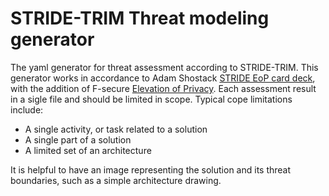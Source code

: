 # STRIDE-TRIM Threat modeling generator

The yaml generator for threat assessment according to STRIDE-TRIM. This generator works in accordance to Adam Shostack [STRIDE EoP card deck](https://github.com/adamshostack/eop), with the addition of F-secure [Elevation of Privacy](https://github.com/F-Secure/elevation-of-privacy). Each assessment result in a sigle file and should be limited in scope. Typical cope limitations include:
* A single activity, or task related to a solution
* A single part of a solution
* A limited set of an architecture

It is helpful to have an image representing the solution and its threat boundaries, such as a simple architecture drawing.




